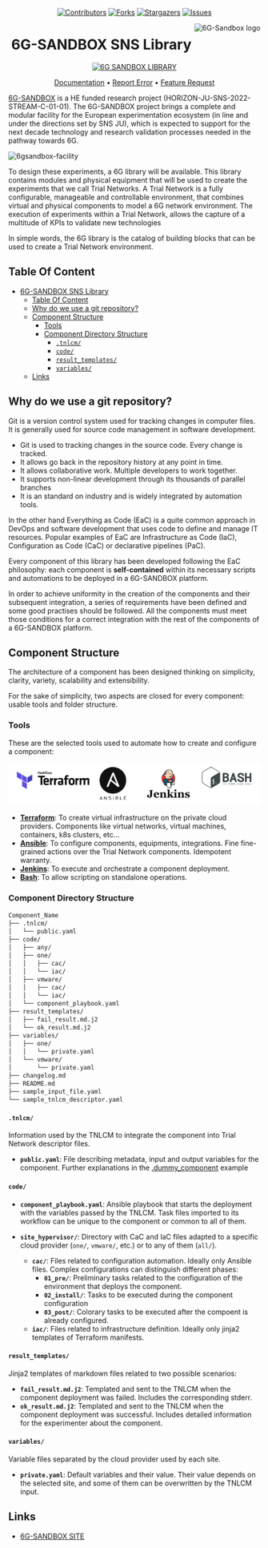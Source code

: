 <div align="center">

  [![Contributors][contributors-shield]][contributors-url]
  [![Forks][forks-shield]][forks-url]
  [![Stargazers][stars-shield]][stars-url]
  [![Issues][issues-shield]][issues-url]

<a href="https://6g-sandbox.eu/">
  <img src="https://6g-sandbox.eu/wp-content/uploads/2023/01/6g-sandbox-logo-2-300x138.jpg" alt="6G-Sandbox logo" title="6G-Sandbox" align="right" height="60" />
</a>

# 6G-SANDBOX SNS Library
  [![6G SANDBOX LIBRARY][6glibrary-badge]][6glibrary-url]

  [Documentation](https://6g-sandbox.github.io/docs/category/6g-library) • [Report Error](https://github.com/6G-SANDBOX/6G-Library/issues/new?assignees=&labels=&projects=&template=bug_report.md) • [Feature Request](https://github.com/6G-SANDBOX/6G-Library/issues/new?assignees=&labels=&projects=&template=feature_request.md)
</div>

[6G-SANDBOX](https://6g-sandbox.eu/) is a HE funded research project (HORIZON-JU-SNS-2022-STREAM-C-01-01). The 6G-SANDBOX project brings a complete and modular facility for the European experimentation ecosystem (in line and under the directions set by SNS JU), which is expected to support for the next decade technology and research validation processes needed in the pathway towards 6G.

![6gsandbox-facility](https://6g-sandbox.eu/wp-content/uploads/2024/01/UPDATED-ARCHITECTURE-FIGURE-2024-1030x885.png)

To design these experiments, a 6G library will be available. This library contains modules and physical equipment that will be used to create the experiments that we call Trial Networks.
A Trial Network is a fully configurable, manageable and controllable environment, that combines virtual and physical components to model a 6G network environment.
The execution of experiments within a Trial Network, allows the capture of a multitude of KPIs to validate new technologies

In simple words, the 6G library is the catalog of building blocks that can be used to create a Trial Network environment.

## Table Of Content

- [6G-SANDBOX SNS Library](#6g-sandbox-sns-library)
  - [Table Of Content](#table-of-content)
  - [Why do we use a git repository?](#why-do-we-use-a-git-repository)
  - [Component Structure](#component-structure)
    - [Tools](#tools)
    - [Component Directory Structure](#component-directory-structure)
      - [`.tnlcm/`](#tnlcm)
      - [`code/`](#code)
      - [`result_templates/`](#result_templates)
      - [`variables/`](#variables)
  - [Links](#links)

## Why do we use a git repository?

Git is a version control system used for tracking changes in computer files. It is generally used for source code management in software development.

+ Git is used to tracking changes in the source code. Every change is tracked.
+ It allows go back in the repository history at any point in time.
+ It allows collaborative work. Multiple developers to work together.
+ It supports non-linear development through its thousands of parallel branches
+ It is an standard on industry and is widely integrated by automation tools.

In the other hand Everything as Code (EaC) is a quite common approach in DevOps and software development that uses code to define and manage IT resources. Popular examples of EaC are Infrastructure as Code (IaC), Configuration as Code (CaC) or declarative pipelines (PaC).

Every component of this library has been developed following the EaC philosophy: each component is **self-contained** within its necessary scripts and automations to be deployed in a 6G-SANDBOX platform. 

In order to achieve uniformity in the creation of the components and their subsequent integration, a series of requirements have been defined and some good practises should be followed. All the components must meet those conditions for a correct integration with the rest of the components of a 6G-SANDBOX platform.

## Component Structure

The architecture of a component has been designed thinking on simplicity, clarity, variety, scalability and extensibility. 

For the sake of simplicity, two aspects are closed for every component: usable tools and folder structure.

### Tools

These are the selected tools used to automate how to create and configure a component:

<img width="800" alt="tools_logo" src="https://raw.githubusercontent.com/6G-SANDBOX/6G-Library/assets/tools_logo.png">

+ **[Terraform](https://www.terraform.io/)**: To create virtual infrastructure on the private cloud providers. Components like virtual networks, virtual machines, containers, k8s clusters, etc...
+ **[Ansible](https://www.ansible.com/)**: To configure components, equipments, integrations. Fine fine-grained actions over the Trial Network components. Idempotent warranty.
+ **[Jenkins](https://www.jenkins.io/)**: To execute and orchestrate a component deployment.
+ **[Bash](https://www.gnu.org/software/bash/)**: To allow scripting on standalone operations.

### Component Directory Structure
```
Component_Name
├── .tnlcm/
│   └── public.yaml
├── code/
│   ├── any/
│   ├── one/
│   │   ├── cac/
│   │   └── iac/
│   ├── vmware/
│   │   ├── cac/
│   │   └── iac/
│   └── component_playbook.yaml
├── result_templates/
│   ├── fail_result.md.j2
│   └── ok_result.md.j2
├── variables/
│   ├── one/
│   │   └── private.yaml
│   └── vmware/
│       └── private.yaml
├── changelog.md
├── README.md
├── sample_input_file.yaml
└── sample_tnlcm_descriptor.yaml
```

#### `.tnlcm/`

Information used by the TNLCM to integrate the component into Trial Network descriptor files.
+ **`public.yaml`**: File describing metadata, input and output variables for the component. Further explanations in the [.dummy_component](https://github.com/6G-SANDBOX/6G-Library/blob/main/.dummy_component/.tnlcm/public.yaml) example


#### `code/`

+ **`component_playbook.yaml`**: Ansible playbook that starts the deployment with the variables passed by the TNLCM. Task files imported to its workflow can be unique to the component or common to all of them.

+ **`site_hypervisor/`**: Directory with CaC and IaC files adapted to a specific cloud provider (`one/`, `vmware/`, etc.) or to any of them (`all/`).

    + **`cac/`**: Files related to configuration automation. Ideally only Ansible files. Complex configurations can distinguish different phases:
        + **`01_pre/`**: Preliminary tasks related to the configuration of the environment that deploys the component.
        + **`02_install/`**: Tasks to be executed during the component configuration
        + **`03_post/`**: Colorary tasks to be executed after the compoent is already configured.
    + **`iac/`**: Files related to infrastructure definition. Ideally only jinja2 templates of Terraform manifests. 

#### `result_templates/`

Jinja2 templates of markdown files related to two possible scenarios:
- **`fail_result.md.j2`**: Templated and sent to the TNLCM when the component deployment was failed. Includes the corresponding stderr.
- **`ok_result.md.j2`**: Templated and sent to the TNLCM when the component deployment was successful. Includes detailed information for the experimenter about the component.

#### `variables/`

Variable files separated by the cloud provider used by each site.

+ **`private.yaml`**: Default variables and their value. Their value depends on the selected site, and some of them can be overwritten by the TNLCM input.

## Links

* [6G-SANDBOX SITE](https://6g-sandbox.eu/)


<!-- Urls, Shields and Badges -->
[contributors-shield]: https://img.shields.io/github/contributors/6G-SANDBOX/6G-Library.svg?style=for-the-badge
[contributors-url]: https://github.com/6G-SANDBOX/6G-Library/graphs/contributors
[forks-shield]: https://img.shields.io/github/forks/6G-SANDBOX/6G-Library.svg?style=for-the-badge
[forks-url]: https://github.com/6G-SANDBOX/6G-Library/network/members
[stars-shield]: https://img.shields.io/github/stars/6G-SANDBOX/6G-Library.svg?style=for-the-badge
[stars-url]: https://github.com/6G-SANDBOX/6G-Library/stargazers
[issues-shield]: https://img.shields.io/github/issues/6G-SANDBOX/6G-Library.svg?style=for-the-badge
[issues-url]: https://github.com/6G-SANDBOX/6G-Library/issues

[6glibrary-badge]: https://img.shields.io/github/v/release/6G-SANDBOX/6G-Library?label=6G-Library&color=blue
[6glibrary-url]: https://github.com/6G-SANDBOX/6G-Library/releases/latest

